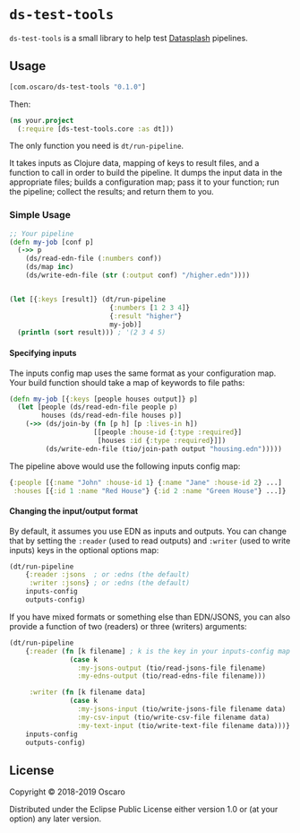# `ds-test-tools`

`ds-test-tools` is a small library to help test [Datasplash][] pipelines.

[Datasplash]: https://github.com/ngrunwald/datasplash

## Usage

```clojure
[com.oscaro/ds-test-tools "0.1.0"]
```

Then:

```clojure
(ns your.project
  (:require [ds-test-tools.core :as dt]))
```

The only function you need is `dt/run-pipeline`.

It takes inputs as Clojure data, mapping of keys to result files, and a
function to call in order to build the pipeline. It dumps the input data in the
appropriate files; builds a configuration map; pass it to your function; run
the pipeline; collect the results; and return them to you.

### Simple Usage

```clojure
;; Your pipeline
(defn my-job [conf p]
  (->> p
    (ds/read-edn-file (:numbers conf))
    (ds/map inc)
    (ds/write-edn-file (str (:output conf) "/higher.edn"))))


(let [{:keys [result]} (dt/run-pipeline
                         {:numbers [1 2 3 4]}
                         {:result "higher"}
                         my-job)]
  (println (sort result))) ; '(2 3 4 5)
```

#### Specifying inputs

The inputs config map uses the same format as your configuration map. Your
build function should take a map of keywords to file paths:

```clojure
(defn my-job [{:keys [people houses output]} p]
  (let [people (ds/read-edn-file people p)
        houses (ds/read-edn-file houses p)]
    (->> (ds/join-by (fn [p h] [p :lives-in h])
                     [[people :house-id {:type :required}]
                      [houses :id {:type :required}]])
         (ds/write-edn-file (tio/join-path output "housing.edn")))))
```

The pipeline above would use the following inputs config map:

```clojure
{:people [{:name "John" :house-id 1} {:name "Jane" :house-id 2} ...]
 :houses [{:id 1 :name "Red House"} {:id 2 :name "Green House"} ...]}
```

#### Changing the input/output format

By default, it assumes you use EDN as inputs and outputs. You can change that
by setting the `:reader` (used to read outputs) and `:writer` (used to write
inputs) keys in the optional options map:

```clojure
(dt/run-pipeline
    {:reader :jsons  ; or :edns (the default)
     :writer :jsons} ; or :edns (the default)
    inputs-config
    outputs-config)
```

If you have mixed formats or something else than EDN/JSONS, you can also
provide a function of two (readers) or three (writers) arguments:

```clojure
(dt/run-pipeline
    {:reader (fn [k filename] ; k is the key in your inputs-config map
               (case k
                 :my-jsons-output (tio/read-jsons-file filename)
                 :my-edns-output (tio/read-edns-file filename)))

     :writer (fn [k filename data]
               (case k
                 :my-jsons-input (tio/write-jsons-file filename data)
                 :my-csv-input (tio/write-csv-file filename data)
                 :my-text-input (tio/write-text-file filename data)))}
    inputs-config
    outputs-config)
```

## License

Copyright © 2018-2019 Oscaro

Distributed under the Eclipse Public License either version 1.0 or (at your
option) any later version.
